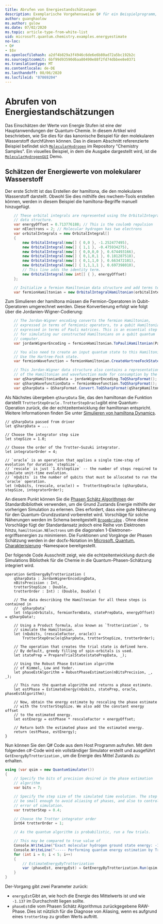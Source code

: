 ```yaml
---
title: Abrufen von Energiestandschätzungen
description: Exemplarische Vorgehensweise Q# für ein Beispielprogramm, mit dem die Energiepegel Werte von molekularen Wasserstoff geschätzt werden.
author: guanghaolow
ms.author: gulow
ms.date: 07/02/2020
ms.topic: article-type-from-white-list
uid: microsoft.quantum.chemistry.examples.energyestimate
no-loc:
- Q#
- $$v
ms.openlocfilehash: a2df4b829a3f4946c6de6e6b80ad72a5bc192b2c
ms.sourcegitcommit: 6bf99d93590d6aa80490e88f2fd74dbbee8e0371
ms.translationtype: MT
ms.contentlocale: de-DE
ms.lasthandoff: 08/06/2020
ms.locfileid: "87869204"
---
```

# <a name="obtaining-energy-level-estimates"></a>Abrufen von Energiestandschätzungen
Das Einschätzen der Werte von Energie Stufen ist eine der Hauptanwendungen der Quantum-Chemie. In diesem Artikel wird beschrieben, wie Sie dies für das kanonische Beispiel für den molekularen Wasserstoff durchführen können. Das in diesem Abschnitt referenzierte Beispiel befindet sich [`MolecularHydrogen`](https://github.com/microsoft/Quantum/tree/master/samples/chemistry/MolecularHydrogen) im Repository "Chemistry Samples". Ein visuelles Beispiel, in dem die Ausgabe dargestellt wird, ist die [`MolecularHydrogenGUI`](https://github.com/microsoft/Quantum/tree/master/samples/chemistry/MolecularHydrogenGUI) Demo.

## <a name="estimating-the-energy-values-of-molecular-hydrogen"></a>Schätzen der Energiewerte von molekularer Wasserstoff

Der erste Schritt ist das Erstellen der hamiltona, die den molekularen Wasserstoff darstellt. Obwohl Sie dies mithilfe des nwchem-Tools erstellen können, werden in diesem Beispiel die hamiltona-Begriffe manuell hinzugefügt.

```csharp
    // These orbital integrals are represented using the OrbitalIntegral
    // data structure.
    var energyOffset = 0.713776188; // This is the coulomb repulsion
    var nElectrons = 2; // Molecular hydrogen has two electrons
    var orbitalIntegrals = new OrbitalIntegral[]
    {
        new OrbitalIntegral(new[] { 0,0 }, -1.252477495),
        new OrbitalIntegral(new[] { 1,1 }, -0.475934275),
        new OrbitalIntegral(new[] { 0,0,0,0 }, 0.674493166),
        new OrbitalIntegral(new[] { 0,1,0,1 }, 0.181287518),
        new OrbitalIntegral(new[] { 0,1,1,0 }, 0.663472101),
        new OrbitalIntegral(new[] { 1,1,1,1 }, 0.697398010),
        // This line adds the identity term.
        new OrbitalIntegral(new int[] { }, energyOffset)
    };

    // Initialize a fermion Hamiltonian data structure and add terms to it.
    var fermionHamiltonian = new OrbitalIntegralHamiltonian(orbitalIntegrals).ToFermionHamiltonian();
```

Zum Simulieren der hamiltona müssen die Fermion-Operatoren in Qubit-Operatoren umgerechnet werden. Diese Konvertierung erfolgt wie folgt über die Jordanien-Wigner-Codierung:

```csharp
    // The Jordan-Wigner encoding converts the fermion Hamiltonian, 
    // expressed in terms of fermionic operators, to a qubit Hamiltonian,
    // expressed in terms of Pauli matrices. This is an essential step
    // for simulating our constructed Hamiltonians on a qubit quantum
    // computer.
    var jordanWignerEncoding = fermionHamiltonian.ToPauliHamiltonian(Pauli.QubitEncoding.JordanWigner);

    // You also need to create an input quantum state to this Hamiltonian.
    // Use the Hartree-Fock state.
    var fermionWavefunction = fermionHamiltonian.CreateHartreeFockState(nElectrons);

    // This Jordan-Wigner data structure also contains a representation 
    // of the Hamiltonian and wavefunction made for consumption by the Q# operations.
    var qSharpHamiltonianData = jordanWignerEncoding.ToQSharpFormat();
    var qSharpWavefunctionData = fermionWavefunction.ToQSharpFormat();
    var qSharpData = QSharpFormat.Convert.ToQSharpFormat(qSharpHamiltonianData, qSharpWavefunctionData);
```

Als Nächstes übergeben `qSharpData` Sie, das den hamiltonan die Funktion darstellt `TrotterStepOracle` . `TrotterStepOracle`gibt eine Quantum-Operation zurück, die der echtzeitentwicklung der hamiltonan entspricht. Weitere Informationen finden Sie unter [Simulieren von hamiltona Dynamics](xref:microsoft.quantum.chemistry.concepts.simulationalgorithms).

```qsharp
// qSharpData passed from driver
let qSharpData = ... 

// Choose the integrator step size
let stepSize = 1.0;

// Choose the order of the Trotter—Suzuki integrator.
let integratorOrder = 4;

// `oracle` is an operation that applies a single time-step of evolution for duration `stepSize`.
// `rescale` is just `1.0/stepSize` -- the number of steps required to simulate unit-time evolution.
// `nQubits` is the number of qubits that must be allocated to run the `oracle` operation.
let (nQubits, (rescale, oracle)) =  TrotterStepOracle (qSharpData, stepSize, integratorOrder);
```

An diesem Punkt können Sie die [Phasen Schätz Algorithmen](xref:microsoft.quantum.libraries.characterization) der Standardbibliothek verwenden, um die Grund Zustands Energie mithilfe der vorherigen Simulation zu erlernen. Dies erfordert, dass eine gute Näherung für den Quantum-Grundzustand vorbereitet wird. Vorschläge für solche Näherungen werden im Schema bereitgestellt [`Broombridge`](xref:microsoft.quantum.libraries.chemistry.schema.broombridge) . Ohne diese Vorschläge fügt der Standardansatz jedoch eine Reihe von Elektronen hinzu, `hamiltonian.NElectrons` um die diagonalen 1-Elektronen-ergriffsenergien zu minimieren. Die Funktionen und Vorgänge der Phasen Schätzung werden in der docfx-Notation im [Microsoft. Quantum. Charakterisierung](xref:microsoft.quantum.characterization) -Namespace bereitgestellt.

Der folgende Code Ausschnitt zeigt, wie die echtzeitentwicklung durch die Simulations Bibliothek für die Chemie in die Quantum-Phasen-Schätzung integriert wird.

```qsharp
operation GetEnergyByTrotterization (
    qSharpData : JordanWignerEncodingData, 
    nBitsPrecision : Int, 
    trotterStepSize : Double, 
    trotterOrder : Int) : (Double, Double) {
    
    // The data describing the Hamiltonian for all these steps is contained in
    // `qSharpData`
    let (nSpinOrbitals, fermionTermData, statePrepData, energyOffset) = qSharpData!;
    
    // Using a Product formula, also known as `Trotterization`, to
    // simulate the Hamiltonian.
    let (nQubits, (rescaleFactor, oracle)) = 
        TrotterStepOracle(qSharpData, trotterStepSize, trotterOrder);
    
    // The operation that creates the trial state is defined here.
    // By default, greedy filling of spin-orbitals is used.
    let statePrep = PrepareTrialState(statePrepData, _);
    
    // Using the Robust Phase Estimation algorithm
    // of Kimmel, Low and Yoder.
    let phaseEstAlgorithm = RobustPhaseEstimation(nBitsPrecision, _, _);
    
    // This runs the quantum algorithm and returns a phase estimate.
    let estPhase = EstimateEnergy(nQubits, statePrep, oracle, phaseEstAlgorithm);
    
    // Now, obtain the energy estimate by rescaling the phase estimate
    // with the trotterStepSize. We also add the constant energy offset
    // to the estimated energy.
    let estEnergy = estPhase * rescaleFactor + energyOffset;
    
    // Return both the estimated phase and the estimated energy.
    return (estPhase, estEnergy);
}
```

Nun können Sie den Q# Code aus dem Host Programm aufrufen. Mit dem folgenden c#-Code wird ein vollständiger Simulator erstellt und ausgeführt `GetEnergyByTrotterization` , um die Energie des Mittel Zustands zu erhalten.

```csharp
using (var qsim = new QuantumSimulator())
{
    // Specify the bits of precision desired in the phase estimation 
    // algorithm
    var bits = 7;

    // Specify the step size of the simulated time evolution. The step size needs to
    // be small enough to avoid aliasing of phases, and also to control the
    // error of simulation.
    var trotterStep = 0.4;

    // Choose the Trotter integrator order
    Int64 trotterOrder = 1;

    // As the quantum algorithm is probabilistic, run a few trials.

    // This may be compared to true value of
    Console.WriteLine("Exact molecular hydrogen ground state energy: -1.137260278.\n");
    Console.WriteLine("----- Performing quantum energy estimation by Trotter simulation algorithm");
    for (int i = 0; i < 5; i++)
    {
        // EstimateEnergyByTrotterization
        var (phaseEst, energyEst) = GetEnergyByTrotterization.Run(qsim, qSharpData, bits, trotterStep, trotterOrder).Result;
    }
}
```

Der-Vorgang gibt zwei Parameter zurück: 

- `energyEst`Gibt an, wie hoch die Energie des Mittelwerts ist und wie `-1.137` im Durchschnitt liegen sollte. 
- `phaseEst`die vom Phasen Schätz Algorithmus zurückgegebene RAW-Phase. Dies ist nützlich für die Diagnose von Aliasing, wenn es aufgrund eines `trotterStep` zu großen Werts auftritt.
